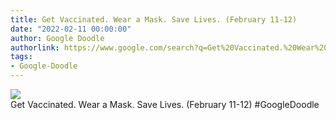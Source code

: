 ```yaml
---
title: Get Vaccinated. Wear a Mask. Save Lives. (February 11-12)
date: "2022-02-11 00:00:00"
author: Google Doodle
authorlink: https://www.google.com/search?q=Get%20Vaccinated.%20Wear%20a%20Mask.%20Save%20Lives.%20(February%2011-12)
tags:
- Google-Doodle
---
```

<img src="https://www.google.com/logos/doodles/2022/get-vaccinated-wear-a-mask-save-lives-february-11-12-6753651837109782-law.gif" referrerpolicy="no-referrer"><br>Get Vaccinated. Wear a Mask. Save Lives. (February 11-12) #GoogleDoodle